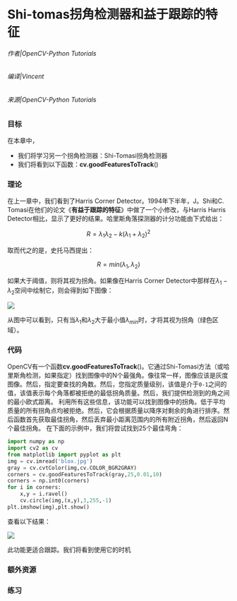 # Shi-tomas拐角检测器和益于跟踪的特征

###### 作者|OpenCV-Python Tutorials
###### 编译|Vincent
###### 来源|OpenCV-Python Tutorials 

### 目标
在本章中，
- 我们将学习另一个拐角检测器：Shi-Tomasi拐角检测器
- 我们将看到以下函数：**cv.goodFeaturesToTrack**()

### 理论

在上一章中，我们看到了Harris Corner Detector。1994年下半年，J。Shi和C. Tomasi在他们的论文《**有益于跟踪的特征**》中做了一个小修改，与Harris Harris Detector相比，显示了更好的结果。哈里斯角落探测器的计分功能由下式给出：

$$
R = \lambda_1 \lambda_2 - k(\lambda_1+\lambda_2)^2
$$

取而代之的是，史托马西提出：

$$
R = min(\lambda_1, \lambda_2)
$$

如果大于阈值，则将其视为拐角。如果像在Harris Corner Detector中那样在$\lambda_1-\lambda_2$空间中绘制它，则会得到如下图像：

![](http://qiniu.aihubs.net/shitomasi_space.png)

从图中可以看到，只有当$\lambda_1$和$\lambda_2$大于最小值$\lambda_{min}$时，才将其视为拐角（绿色区域）。

### 代码

OpenCV有一个函数**cv.goodFeaturesToTrack**()。它通过Shi-Tomasi方法（或哈里斯角检测，如果指定）找到图像中的N个最强角。像往常一样，图像应该是灰度图像。然后，指定要查找的角数。然后，您指定质量级别，该值是介于`0-1`之间的值，该值表示每个角落都被拒绝的最低拐角质量。然后，我们提供检测到的角之间的最小欧式距离。
利用所有这些信息，该功能可以找到图像中的拐角。低于平均质量的所有拐角点均被拒绝。然后，它会根据质量以降序对剩余的角进行排序。然后函数首先获取最佳拐角，然后丢弃最小距离范围内的所有附近拐角，然后返回N个最佳拐角。
在下面的示例中，我们将尝试找到25个最佳弯角： 

```python
import numpy as np
import cv2 as cv
from matplotlib import pyplot as plt
img = cv.imread('blox.jpg')
gray = cv.cvtColor(img,cv.COLOR_BGR2GRAY)
corners = cv.goodFeaturesToTrack(gray,25,0.01,10)
corners = np.int0(corners)
for i in corners:
    x,y = i.ravel()
    cv.circle(img,(x,y),3,255,-1)
plt.imshow(img),plt.show()
```

查看以下结果：

![](http://qiniu.aihubs.net/shitomasi_block1.jpg)

此功能更适合跟踪。我们将看到使用它的时机
 
### 额外资源

### 练习